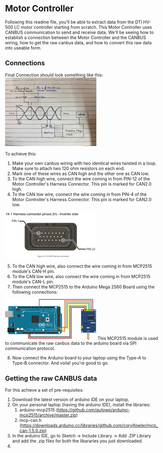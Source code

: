 # Motor Controller
Following this readme file, you'll be able to extract data from the DTI HV-500 LC motor controller starting from scratch. This Motor Controller uses CANBUS communication to send and receive data. We'll be seeing how to establish a connection between the Motor Controller and the CANBUS wiring, how to get the raw canbus data, and how to convert this raw data into useable form.

 
## Connections
Final Connection should look something like this: 
<img src="https://github.com/harshsrivastava0/Data-Acquisition-System/blob/master/Images/entire-mc-setup.jpeg?raw=true" alt="entire-mc-setup" width="300"/>

To achieve this:
1. Make your own canbus wiring with two identical wires twisted in a loop. Make sure to attach two 120 ohm resistors on each end.
2. Mark one of these wires as CAN high and the other one as CAN low.
3. To the CAN high wire, connect the wire coming in from PIN-12 of the Motor Controller's Harness Connector. This pin is marked for CAN2.0 high.
4. To the CAN low wire, connect the wire coming in from PIN-4 of the Motor Controller's Harness Connector. This pin is marked for CAN2.0 low.
<img src="https://github.com/harshsrivastava0/Data-Acquisition-System/blob/master/Images/mc-harness-connector.png?raw=true" alt="mc-harness-connector" width="300"/>

5. To the CAN high wire, also connect the wire coming in from MCP2515 module's CAN-H pin.
6. To the CAN low wire, also connect the wire coming in from MCP2515 module's CAN-L pin.
7. Then connect the MCP2515 to the Arduino Mega 2560 Board using the following connections: 
<img src="https://github.com/harshsrivastava0/Data-Acquisition-System/blob/master/Images/megatomcp.jpg?raw=true" alt="megatomcp" width="300"/>
This MCP2515 module is used to communicate the raw canbus data to the arduino board via SPI communication protocol.

8. Now connect the Arduino board to your laptop using the Type-A to Type-B connector.
And voila! you're good to go.

## Getting the raw CANBUS data
For this achieve a set of pre-requisites:
1. Download the latest version of arduino IDE on your laptop.
2. On your personal laptop (having the arduino IDE), install the libraries:
	1. arduino-mcp2515 (https://github.com/autowp/arduino-mcp2515/archive/master.zip)
	2. mcp-can.h (https://downloads.arduino.cc/libraries/github.com/coryjfowler/mcp_can-1.5.0.zip)
3. In the arduino IDE, go to Sketch -> Include Library -> Add .ZIP Library and add the .zip files for both the libararies you just downloaded.
4. 
